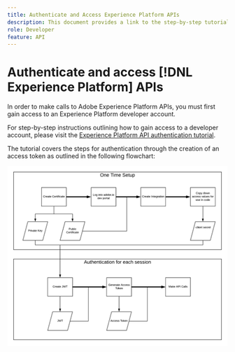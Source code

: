 ```yaml
---
title: Authenticate and Access Experience Platform APIs
description: This document provides a link to the step-by-step tutorial for gaining access to Adobe Experience Platform APIs. 
role: Developer
feature: API
---
```


# Authenticate and access [!DNL Experience Platform] APIs

In order to make calls to Adobe Experience Platform APIs, you must first gain access to an Experience Platform developer account. 

For step-by-step instructions outlining how to gain access to a developer account, please visit the [Experience Platform API authentication tutorial](https://www.adobe.com/go/platform-api-authentication-en). 

The tutorial covers the steps for authentication through the creation of an access token as outlined in the following flowchart:

![](../assets/authentication/authentication-flowchart.png)